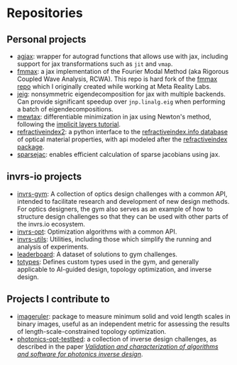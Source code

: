 # Repositories

## Personal projects
- [agjax](https://github.com/mfschubert/agjax): wrapper for autograd functions that allows use with jax, including support for jax transformations such as `jit` and `vmap`.
- [fmmax](https://github.com/mfschubert/agjax): a jax implementation of the Fourier Modal Method (aka Rigorous Coupled Wave Analysis, RCWA). This repo is hard fork of the [fmmax repo](https://github.com/facebookresearch/fmmax) which I originally created while working at Meta Reality Labs.
- [jeig](https://github.com/mfschubert/jeig): nonsymmetric eigendecomposition for jax with multiple backends. Can provide significant speedup over `jnp.linalg.eig` when performing a batch of eigendecompositions.
- [mewtax](https://github.com/mfschubert/mewtax): differentiable minimization in jax using Newton's method, following the [implicit layers tutorial](https://implicit-layers-tutorial.org/implicit_functions/).
- [refractiveindex2](https://github.com/mfschubert/sparsejac): a python interface to the [refractiveindex.info database](https://github.com/polyanskiy/refractiveindex.info-database) of optical material properties, with api modeled after the [refractiveindex package](https://github.com/polyanskiy/refractiveindex.info-database).
- [sparsejac](https://github.com/mfschubert/sparsejac): enables efficient calculation of sparse jacobians using jax.


## invrs-io projects
- [invrs-gym](https://github.com/invrs-io/gym): A collection of optics design challenges with a common API, intended to facilitate research and development of new design methods. For optics designers, the gym also serves as an example of how to structure design challenges so that they can be used with other parts of the invrs.io ecosystem.
- [invrs-opt](https://github.com/invrs-io/opt): Optimization algorithms with a common API.
- [invrs-utils](https://github.com/invrs-io/utils): Utilities, including those which simplify the running and analysis of experiments.
- [leaderboard](https://github.com/invrs-io/leaderboard): A dataset of solutions to gym challenges.
- [totypes](https://github.com/invrs-io/totypes): Defines custom types used in the gym, and generally applicable to AI-guided design, topology optimization, and inverse design.


## Projects I contribute to
- [imageruler](https://github.com/nanocomp/imageruler): package to measure minimum solid and void length scales in binary images, useful as an independent metric for assessing the results of length-scale-constrained topology optimization.
- [photonics-opt-testbed](https://github.com/nanocomp/photonics-opt-testbed): a collection of inverse design challenges, as described in the paper _[Validation and characterization of algorithms and software for photonics inverse design](https://opg.optica.org/josab/abstract.cfm?uri=josab-41-2-A161)_.
